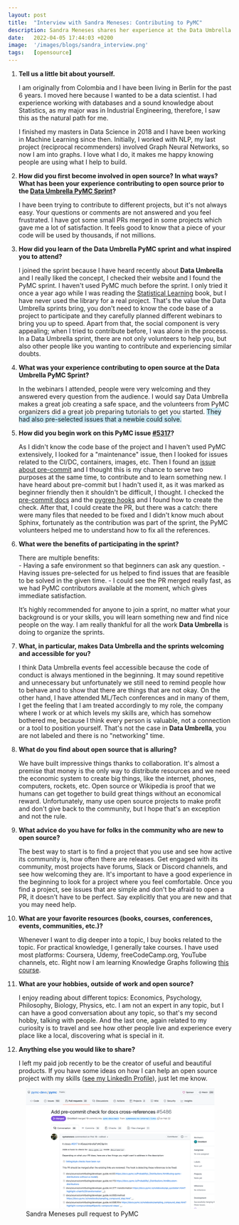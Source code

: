 ```yaml
---
layout: post
title:  "Interview with Sandra Meneses: Contributing to PyMC"
description: Sandra Meneses shares her experience at the Data Umbrella PyMC Sprint (February 2022)
date:   2022-04-05 17:44:03 +0200
image:  '/images/blogs/sandra_interview.png'
tags:   [opensource]
---
```


1. __Tell us a little bit about yourself.__

     I am originally from Colombia and I have been living in Berlin for the past 6 years. I moved here because I wanted to be a data scientist. I had experience working with databases and a sound knowledge about Statistics, as my major was in Industrial Engineering, therefore, I saw this as the natural path for me.
    
    I finished my masters in Data Science in 2018 and I have been working in Machine Learning since then. Initially, I worked with NLP, my last project (reciprocal recommenders) involved Graph Neural Networks, so now I am into graphs. I love what I do, it makes me happy knowing people are using what I help to build.

2. __How did you first become involved in open source?  In what ways? What has been your experience contributing to open source prior to the [Data Umbrella PyMC Sprint](https://pymc-data-umbrella.xyz/en/latest/)?__

     I have been trying to contribute to different projects, but it's not always easy. Your questions or comments are not answered and you feel frustrated. I have got some small PRs merged in some projects which gave me a lot of satisfaction. It feels good to know that a piece of your code will be used by thousands, if not millions.

3. __How did you learn of the Data Umbrella PyMC sprint and what inspired you to attend?__

    I joined the sprint because I have heard recently about **Data Umbrella** and I really liked the concept, I checked  their website and I found the PyMC sprint. I haven't used PyMC much before the sprint. I only tried it once a year ago while I was reading the [Statistical Learning](https://github.com/pymc-devs/pymc-resources/tree/main/Rethinking_2) book, but I have never used the library for a real project. That's the value the Data Umbrella sprints bring, you don't need to know the code base of a project to participate and they carefully planned different webinars to bring you up to speed. Apart from that, the social component is very appealing; when I tried to contribute before, I was alone in the process. In a Data Umbrella sprint, there are not only volunteers to help you, but also other people like you wanting to contribute and experiencing similar doubts.

4. __What was your experience contributing to open source at the Data Umbrella PyMC Sprint?__
 
    In the webinars I attended, people were very welcoming and they answered every question from the audience. I would say Data Umbrella makes a great job creating a safe space, and the volunteers from PyMC organizers did a great job preparing tutorials to get you started.  <span style="background-color: #CAE9F5;">They had also pre-selected issues that a newbie could solve.</span>
 
 
5. __How did you begin work on this PyMC issue [#5317](https://github.com/pymc-devs/pymc/pull/5317)?__
 
    As I didn't know the code base of the project and I haven't used PyMC extensively, I looked for a "maintenance" issue, then I looked for issues related to the CI/DC, containers, images, etc. Then I found an [issue about pre-commit](https://github.com/pymc-devs/pymc/issues/5317) and I thought this is my chance to serve two purposes at the same time, to contribute and to learn something new. I have heard about pre-commit but I hadn't used it, as it was marked as beginner friendly then it shouldn't be difficult, I thought. I checked the [pre-commit docs](https://pre-commit.com/index.html) and  the [pygrep hooks](https://github.com/pre-commit/pygrep-hooks/blob/main/.pre-commit-hooks.yaml) and I found how to create the check. After that, I could create the PR, but there was a catch: there were many files that needed to be fixed and I didn't know much about Sphinx, fortunately as the contribution was part of the sprint, the PyMC volunteers helped me to understand how to fix all the references.
 
6. __What were the benefits of participating in the sprint?__
 
    There are multiple benefits:  
        - Having a safe environment so that beginners can ask any question.
        - Having issues pre-selected for us helped to find issues that are feasible to be solved in the given time.
        - I could see the PR merged really fast, as we had PyMC contributors available at the moment, which gives immediate satisfaction.
 
    It’s highly recommended for anyone to join a sprint, no matter what your background is or your skills, you will learn something new and find nice people on the way. I am really thankful for all the work **Data Umbrella** is doing to organize the sprints. 
 
7. __What, in particular, makes Data Umbrella and the sprints welcoming and accessible for you?__

    I think Data Umbrella events feel accessible because the code of conduct is always mentioned in the beginning. It may sound repetitive and unnecessary but unfortunately we still need to remind people how to behave and to show that there are things that are not okay. On the other hand, I have attended ML/Tech conferences and in many of them, I get the feeling that I am treated accordingly to my role, the company where I work or at which levels my skills are, which has somehow bothered me, because I think every person is valuable, not a connection or a tool to position yourself. That's not the case in **Data Umbrella**, you are not labeled and there is no "networking" time.
 
8. __What do you find about open source that is alluring?__
 
    We have built impressive things thanks to collaboration. It's almost a premise that money is the only way to distribute resources and we need the economic system to create big things, like the internet, phones, computers, rockets, etc. Open source or Wikipedia is proof that we humans can get together to build great things without an economical reward. Unfortunately, many use open source projects to make profit and don't give back to the community, but I hope that's an exception and not the rule.
 
9. __What advice do you have for folks in the community who are new to open source?__
 
    The best way to start is to find a project that you use and see how active its community is, how often there are releases. Get engaged with its community, most projects have forums, Slack or Discord channels, and see how welcoming they are. It's important to have a good experience in the beginning to look for a project where you feel comfortable. Once you find a project, see issues that are simple and don't be afraid to open a PR, it doesn't have to be perfect. Say explicitly that you are new and that you may need help.
 
10. __What are your favorite resources (books, courses, conferences, events, communities, etc.)?__
 
    Whenever I want to dig deeper into a topic, I buy books related to the topic. For practical knowledge, I generally take courses. I have used most platforms: Coursera, Udemy, freeCodeCamp.org, YouTube channels, etc. Right now I am learning Knowledge Graphs following [this course](https://open.hpi.de/courses/knowledgegraphs2020).
 
 
11. __What are your hobbies, outside of work and open source?__
 
    I enjoy reading about different topics: Economics, Psychology, Philosophy, Biology, Physics, etc. I am not an expert in any topic, but I can have a good conversation about any topic, so that's my second hobby, talking with people. And the last one, again related to my curiosity is to travel and see how other people live and experience every place like a local, discovering what is special in it.
 
 
12. __Anything else you would like to share?__
 
    I left my paid job recently to be the creator of useful and beautiful products. If you have some ideas on how I can help an open source project with my skills ([see my LinkedIn Profile](https://www.linkedin.com/in/symeneses/)), just let me know.
 


<figure>
    <img src="/images/blogs/sandra_pr.png" alt="screenshot of github pull request" max-width="75%" max-height="75%" />
    <figcaption>
    Sandra Meneses pull request to PyMC
    </figcaption>
</figure>